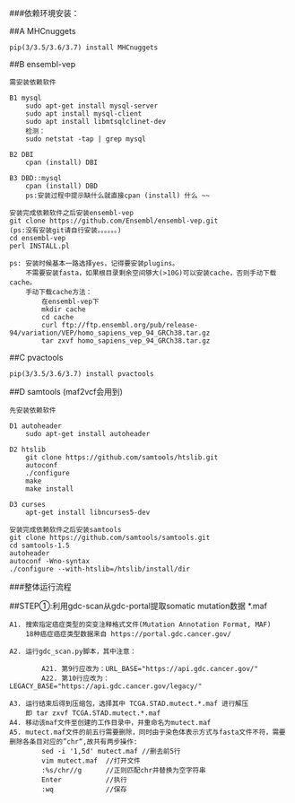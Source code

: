 ###依赖环境安装：

##A MHCnuggets

	pip(3/3.5/3.6/3.7) install MHCnuggets

##B ensembl-vep

	需安装依赖软件

	B1 mysql
		sudo apt-get install mysql-server
		sudo apt install mysql-client
		sudo apt install libmtsqlclinet-dev
		检测：
		sudo netstat -tap | grep mysql

	B2 DBI
		cpan (install) DBI
	
	B3 DBD::mysql
		cpan (install) DBD
		ps:安装过程中提示缺什么就直接cpan (install) 什么 ~~

	安装完成依赖软件之后安装ensembl-vep
	git clone https://github.com/Ensembl/ensembl-vep.git
	(ps:没有安装git请自行安装。。。。。。)
	cd ensembl-vep
	perl INSTALL.pl
	
	ps:	安装时候基本一路选择yes，记得要安装plugins。
		不需要安装fasta，如果根目录剩余空间够大(>10G)可以安装cache，否则手动下载cache。
		手动下载cache方法：
			在ensembl-vep下
			mkdir cache
			cd cache
			curl ftp://ftp.ensembl.org/pub/release-94/variation/VEP/homo_sapiens_vep_94_GRCh38.tar.gz
			tar zxvf homo_sapiens_vep_94_GRCh38.tar.gz

##C pvactools

	pip(3/3.5/3.6/3.7) install pvactools

##D samtools (maf2vcf会用到)
	
	先安装依赖软件

	D1 autoheader
		sudo apt-get install autoheader

	D2 htslib
		git clone https://github.com/samtools/htslib.git
		autoconf
		./configure
		make
		make install

	D3 curses
		apt-get install libncurses5-dev

	安装完成依赖软件之后安装samtools
	git clone https://github.com/samtools/samtools.git
	cd samtools-1.5
	autoheader
	autoconf -Wno-syntax
	./configure --with-htslib=/htslib/install/dir
	


###整体运行流程

##STEP①:利用gdc-scan从gdc-portal提取somatic mutation数据  *.maf

	A1.	搜索指定癌症类型的突变注释格式文件(Mutation Annotation Format, MAF)
		18种癌症癌症类型数据来自 https://portal.gdc.cancer.gov/
	
	A2.	运行gdc_scan.py脚本，其中注意：
			
			A21. 第9行应改为：URL_BASE="https://api.gdc.cancer.gov/"
			A22. 第10行应改为：LEGACY_BASE="https://api.gdc.cancer.gov/legacy/"

	A3.	运行结束后得到压缩包，选择其中 TCGA.STAD.mutect.*.maf 进行解压
		即 tar zxvf TCGA.STAD.mutect.*.maf
	A4.	移动该maf文件至创建的工作目录中，并重命名为mutect.maf
	A5.	mutect.maf文件的前五行需要删除，同时由于染色体表示方式与fasta文件不符，需要删除各条目对应的”chr“,故共有两步操作:
			sed -i '1,5d' mutect.maf //删去前5行
			vim mutect.maf 	//打开文件
			:%s/chr//g 		//正则匹配chr并替换为空字符串
			Enter 			//执行
			:wq				//保存




































